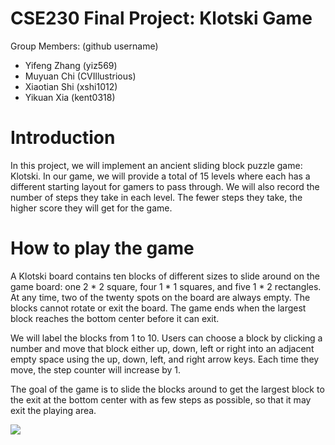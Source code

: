 # CSE230 Final Project: Klotski Game

Group Members: (github username)

- Yifeng Zhang (yiz569)
- Muyuan Chi (CVIllustrious)
- Xiaotian Shi (xshi1012)
- Yikuan Xia (kent0318)

# Introduction

In this project, we will implement an ancient sliding block puzzle game: Klotski.
In our game, we will provide a total of 15 levels where each has a different
starting layout for gamers to pass through. We will also record the number of
steps they take in each level. The fewer steps they take, the higher score they
will get for the game.

# How to play the game

A Klotski board contains ten blocks of different sizes to slide around on the
game board: one 2 * 2 square, four 1 * 1 squares, and five
1 * 2 rectangles. At any time, two of the twenty spots on the board are
always empty. The blocks cannot rotate or exit the board. The game ends when the
largest block reaches the bottom center before it can exit.

We will label the blocks from 1 to 10. Users can choose a block by clicking a
number and move that block either up, down, left or right into an adjacent empty
space using the up, down, left, and right arrow keys. Each time they move, the
step counter will increase by 1.

The goal of the game is to slide the blocks around to get the largest block
to the exit at the bottom center with as few steps as possible, so that it may
exit the playing area.

![](https://i.imgur.com/4b1M0yu.png)
